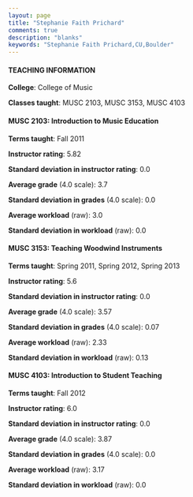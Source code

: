 ```yaml
---
layout: page
title: "Stephanie Faith Prichard" 
comments: true
description: "blanks"
keywords: "Stephanie Faith Prichard,CU,Boulder"
---
```

<head>
<script src="https://ajax.googleapis.com/ajax/libs/jquery/2.1.3/jquery.min.js"></script>
<script src="https://dl.dropboxusercontent.com/s/pc42nxpaw1ea4o9/highcharts.js?dl=0"></script>
<!-- <script src="../assets/js/highcharts.js"></script> -->
<style type="text/css">@font-face {
	font-family: "Bebas Neue";
	src: url(https://www.filehosting.org/file/details/544349/BebasNeue Regular.otf) format("opentype");
	}
	h1.Bebas { 
		font-family: "Bebas Neue", Verdana, Tahoma;
	}
</style>
</head>
	   
#### TEACHING INFORMATION

**College**: College of Music

**Classes taught**: MUSC 2103, MUSC 3153, MUSC 4103

#### MUSC 2103: Introduction to Music Education

**Terms taught**: Fall 2011

**Instructor rating**: 5.82

**Standard deviation in instructor rating**: 0.0

**Average grade** (4.0 scale): 3.7

**Standard deviation in grades** (4.0 scale): 0.0

**Average workload** (raw): 3.0

**Standard deviation in workload** (raw): 0.0

#### MUSC 3153: Teaching Woodwind Instruments

**Terms taught**: Spring 2011, Spring 2012, Spring 2013

**Instructor rating**: 5.6

**Standard deviation in instructor rating**: 0.0

**Average grade** (4.0 scale): 3.57

**Standard deviation in grades** (4.0 scale): 0.07

**Average workload** (raw): 2.33

**Standard deviation in workload** (raw): 0.13

#### MUSC 4103: Introduction to Student Teaching

**Terms taught**: Fall 2012

**Instructor rating**: 6.0

**Standard deviation in instructor rating**: 0.0

**Average grade** (4.0 scale): 3.87

**Standard deviation in grades** (4.0 scale): 0.0

**Average workload** (raw): 3.17

**Standard deviation in workload** (raw): 0.0

